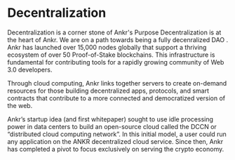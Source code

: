 # Decentralization

Decentralization is a corner stone of Ankr's Purpose
Decentralization is at the heart of Ankr. We are on a path towards being a fully decenralized DAO .
Ankr has launched over 15,000 nodes globally that support a thriving ecosystem of over 50 Proof-of-Stake blockchains. This infrastructure is fundamental for contributing tools for a rapidly growing community of Web 3.0 developers. 

Through cloud computing, Ankr links together servers to create on-demand resources for those building decentralized apps, protocols, and smart contracts that contribute to a more connected and democratized version of the web. 

Ankr’s startup idea (and first whitepaper) sought to use idle processing power in data centers to build an open-source cloud called the DCCN or “distributed cloud computing network”. In this initial model, a user could run any application on the ANKR decentralized cloud service. Since then, Ankr has completed a pivot to focus exclusively on serving the crypto economy.